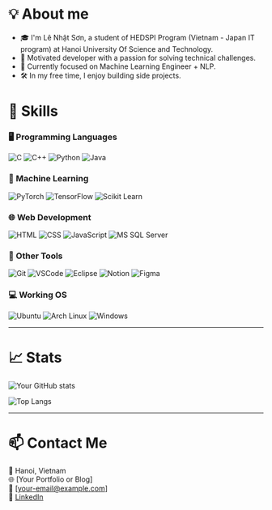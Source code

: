 # 💡 About me

- 🎓 I'm Lê Nhật Sơn, a student of HEDSPI Program (Vietnam - Japan IT program) at Hanoi University Of Science and Technology.
- 💼 Motivated developer with a passion for solving technical challenges.
- 🎯 Currently focused on Machine Learning Engineer + NLP.
- 🛠️ In my free time, I enjoy building side projects.

# 🧠 Skills

### 🖥️ Programming Languages  
![C](https://img.shields.io/badge/C-00599C?style=flat-square&logo=c&logoColor=white)
![C++](https://img.shields.io/badge/C++-00599C?style=flat-square&logo=c%2B%2B&logoColor=white)
![Python](https://img.shields.io/badge/Python-yellow?style=flat-square&logo=python)
![Java](https://img.shields.io/badge/Java-orange?style=flat-square&logo=java)

### 🤖 Machine Learning  
![PyTorch](https://img.shields.io/badge/PyTorch-EE4C2C?style=flat-square&logo=pytorch&logoColor=white)
![TensorFlow](https://img.shields.io/badge/TensorFlow-FF6F00?style=flat-square&logo=tensorflow&logoColor=white)
![Scikit Learn](https://img.shields.io/badge/Scikit--Learn-F7931E?style=flat-square&logo=scikit-learn&logoColor=white)

### 🌐 Web Development  
![HTML](https://img.shields.io/badge/HTML5-E34F26?style=flat-square&logo=html5&logoColor=white)
![CSS](https://img.shields.io/badge/CSS3-1572B6?style=flat-square&logo=css3&logoColor=white)
![JavaScript](https://img.shields.io/badge/JavaScript-F7DF1E?style=flat-square&logo=javascript&logoColor=black)
![MS SQL Server](https://img.shields.io/badge/SQL%20Server-CC2927?style=flat-square&logo=microsoft-sql-server&logoColor=white)

### 🔧 Other Tools  
![Git](https://img.shields.io/badge/Git-F05032?style=flat-square&logo=git&logoColor=white)
![VSCode](https://img.shields.io/badge/VSCode-007ACC?style=flat-square&logo=visual-studio-code&logoColor=white)
![Eclipse](https://img.shields.io/badge/Eclipse-2C2255?style=flat-square&logo=eclipse&logoColor=white)
![Notion](https://img.shields.io/badge/Notion-000000?style=flat-square&logo=notion&logoColor=white)
![Figma](https://img.shields.io/badge/Figma-F24E1E?style=flat-square&logo=figma&logoColor=white)

### 💻 Working OS  
![Ubuntu](https://img.shields.io/badge/Ubuntu-E95420?style=flat-square&logo=ubuntu&logoColor=white)
![Arch Linux](https://img.shields.io/badge/Arch-1793D1?style=flat-square&logo=arch-linux&logoColor=white)
![Windows](https://img.shields.io/badge/Windows-0078D6?style=flat-square&logo=windows&logoColor=white)

---

# 📈 Stats

![Your GitHub stats](https://github-readme-stats.vercel.app/api?username=your-github-username&show_icons=true&theme=github_dark&count_private=true)

![Top Langs](https://github-readme-stats.vercel.app/api/top-langs/?username=your-github-username&layout=compact&theme=github_dark)

---

# 📫 Contact Me

📍 Hanoi, Vietnam  
🌐 [Your Portfolio or Blog]  
📧 [your-email@example.com]  
🔗 [LinkedIn](https://linkedin.com/in/your-link)
